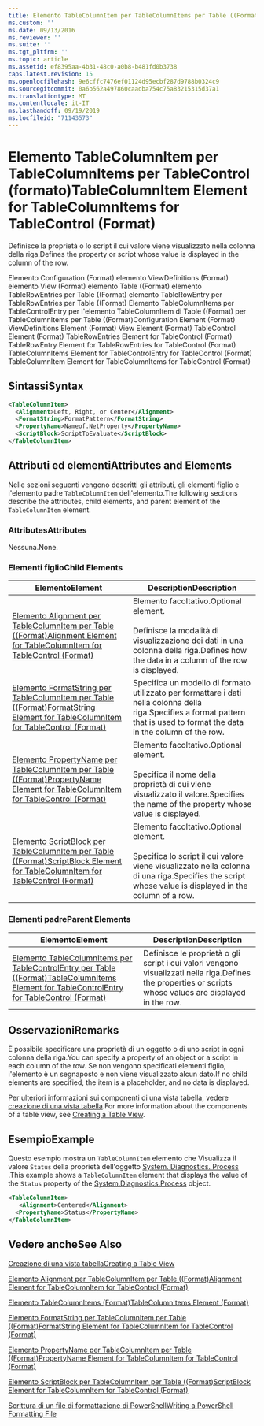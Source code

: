 ```yaml
---
title: Elemento TableColumnItem per TableColumnItems per Table ((Format) | Microsoft Docs
ms.custom: ''
ms.date: 09/13/2016
ms.reviewer: ''
ms.suite: ''
ms.tgt_pltfrm: ''
ms.topic: article
ms.assetid: ef8395aa-4b31-48c0-a0b8-b481fd0b3738
caps.latest.revision: 15
ms.openlocfilehash: 9e6cffc7476ef01124d95ecbf287d9788b0324c9
ms.sourcegitcommit: 0a6b562a497860caadba754c75a83215315d37a1
ms.translationtype: MT
ms.contentlocale: it-IT
ms.lasthandoff: 09/19/2019
ms.locfileid: "71143573"
---
```

# <a name="tablecolumnitem-element-for-tablecolumnitems-for-tablecontrol-format"></a><span data-ttu-id="793a4-102">Elemento TableColumnItem per TableColumnItems per TableControl (formato)</span><span class="sxs-lookup"><span data-stu-id="793a4-102">TableColumnItem Element for TableColumnItems for TableControl (Format)</span></span>

<span data-ttu-id="793a4-103">Definisce la proprietà o lo script il cui valore viene visualizzato nella colonna della riga.</span><span class="sxs-lookup"><span data-stu-id="793a4-103">Defines the property or script whose value is displayed in the column of the row.</span></span>

<span data-ttu-id="793a4-104">Elemento Configuration (Format) elemento ViewDefinitions (Format) elemento View (Format) elemento Table ((Format) elemento TableRowEntries per Table ((Format) elemento TableRowEntry per TableRowEntries per Table ((Format) Elemento TableColumnItems per TableControlEntry per l'elemento TableColumnItem di Table ((Format) per TableColumnItems per Table ((Format)</span><span class="sxs-lookup"><span data-stu-id="793a4-104">Configuration Element (Format) ViewDefinitions Element (Format) View Element (Format) TableControl Element (Format) TableRowEntries Element for TableControl (Format) TableRowEntry Element for TableRowEntries for TableControl (Format) TableColumnItems Element for TableControlEntry for TableControl (Format) TableColumnItem Element for TableColumnItems for TableControl (Format)</span></span>

## <a name="syntax"></a><span data-ttu-id="793a4-105">Sintassi</span><span class="sxs-lookup"><span data-stu-id="793a4-105">Syntax</span></span>

```xml
<TableColumnItem>
  <Alignment>Left, Right, or Center</Alignment>
  <FormatString>FormatPattern</FormatString>
  <PropertyName>Nameof.NetProperty</PropertyName>
  <ScriptBlock>ScriptToEvaluate</ScriptBlock>
</TableColumnItem>
```

## <a name="attributes-and-elements"></a><span data-ttu-id="793a4-106">Attributi ed elementi</span><span class="sxs-lookup"><span data-stu-id="793a4-106">Attributes and Elements</span></span>

<span data-ttu-id="793a4-107">Nelle sezioni seguenti vengono descritti gli attributi, gli elementi figlio e l'elemento padre `TableColumnItem` dell'elemento.</span><span class="sxs-lookup"><span data-stu-id="793a4-107">The following sections describe the attributes, child elements, and parent element of the `TableColumnItem` element.</span></span>

### <a name="attributes"></a><span data-ttu-id="793a4-108">Attributes</span><span class="sxs-lookup"><span data-stu-id="793a4-108">Attributes</span></span>

<span data-ttu-id="793a4-109">Nessuna.</span><span class="sxs-lookup"><span data-stu-id="793a4-109">None.</span></span>

### <a name="child-elements"></a><span data-ttu-id="793a4-110">Elementi figlio</span><span class="sxs-lookup"><span data-stu-id="793a4-110">Child Elements</span></span>

|<span data-ttu-id="793a4-111">Elemento</span><span class="sxs-lookup"><span data-stu-id="793a4-111">Element</span></span>|<span data-ttu-id="793a4-112">Description</span><span class="sxs-lookup"><span data-stu-id="793a4-112">Description</span></span>|
|-------------|-----------------|
|[<span data-ttu-id="793a4-113">Elemento Alignment per TableColumnItem per Table ((Format)</span><span class="sxs-lookup"><span data-stu-id="793a4-113">Alignment Element for TableColumnItem for TableControl (Format)</span></span>](./alignment-element-for-tablecolumnitem-for-tablecontrol-format.md)|<span data-ttu-id="793a4-114">Elemento facoltativo.</span><span class="sxs-lookup"><span data-stu-id="793a4-114">Optional element.</span></span><br /><br /> <span data-ttu-id="793a4-115">Definisce la modalità di visualizzazione dei dati in una colonna della riga.</span><span class="sxs-lookup"><span data-stu-id="793a4-115">Defines how the data in a column of the row is displayed.</span></span>|
|[<span data-ttu-id="793a4-116">Elemento FormatString per TableColumnItem per Table ((Format)</span><span class="sxs-lookup"><span data-stu-id="793a4-116">FormatString Element for TableColumnItem for TableControl (Format)</span></span>](./formatstring-element-for-tablecolumnitem-for-tablecontrol-format.md)|<span data-ttu-id="793a4-117">Specifica un modello di formato utilizzato per formattare i dati nella colonna della riga.</span><span class="sxs-lookup"><span data-stu-id="793a4-117">Specifies a format pattern that is used to format the data in the column of the row.</span></span>|
|[<span data-ttu-id="793a4-118">Elemento PropertyName per TableColumnItem per Table ((Format)</span><span class="sxs-lookup"><span data-stu-id="793a4-118">PropertyName Element for TableColumnItem for TableControl (Format)</span></span>](./propertyname-element-for-tablecolumnitem-for-tablecontrol-format.md)|<span data-ttu-id="793a4-119">Elemento facoltativo.</span><span class="sxs-lookup"><span data-stu-id="793a4-119">Optional element.</span></span><br /><br /> <span data-ttu-id="793a4-120">Specifica il nome della proprietà di cui viene visualizzato il valore.</span><span class="sxs-lookup"><span data-stu-id="793a4-120">Specifies the name of the property whose value is displayed.</span></span>|
|[<span data-ttu-id="793a4-121">Elemento ScriptBlock per TableColumnItem per Table ((Format)</span><span class="sxs-lookup"><span data-stu-id="793a4-121">ScriptBlock Element for TableColumnItem for TableControl (Format)</span></span>](./scriptblock-element-for-tablecolumnitem-for-tablecontrol-format.md)|<span data-ttu-id="793a4-122">Elemento facoltativo.</span><span class="sxs-lookup"><span data-stu-id="793a4-122">Optional element.</span></span><br /><br /> <span data-ttu-id="793a4-123">Specifica lo script il cui valore viene visualizzato nella colonna di una riga.</span><span class="sxs-lookup"><span data-stu-id="793a4-123">Specifies the script whose value is displayed in the column of a row.</span></span>|

### <a name="parent-elements"></a><span data-ttu-id="793a4-124">Elementi padre</span><span class="sxs-lookup"><span data-stu-id="793a4-124">Parent Elements</span></span>

|<span data-ttu-id="793a4-125">Elemento</span><span class="sxs-lookup"><span data-stu-id="793a4-125">Element</span></span>|<span data-ttu-id="793a4-126">Description</span><span class="sxs-lookup"><span data-stu-id="793a4-126">Description</span></span>|
|-------------|-----------------|
|[<span data-ttu-id="793a4-127">Elemento TableColumnItems per TableControlEntry per Table ((Format)</span><span class="sxs-lookup"><span data-stu-id="793a4-127">TableColumnItems Element for TableControlEntry for TableControl (Format)</span></span>](./tablecolumnitems-element-for-tablerowentry-for-tablecontrol-format.md)|<span data-ttu-id="793a4-128">Definisce le proprietà o gli script i cui valori vengono visualizzati nella riga.</span><span class="sxs-lookup"><span data-stu-id="793a4-128">Defines the properties or scripts whose values are displayed in the row.</span></span>|

## <a name="remarks"></a><span data-ttu-id="793a4-129">Osservazioni</span><span class="sxs-lookup"><span data-stu-id="793a4-129">Remarks</span></span>

<span data-ttu-id="793a4-130">È possibile specificare una proprietà di un oggetto o di uno script in ogni colonna della riga.</span><span class="sxs-lookup"><span data-stu-id="793a4-130">You can specify a property of an object or a script in each column of the row.</span></span> <span data-ttu-id="793a4-131">Se non vengono specificati elementi figlio, l'elemento è un segnaposto e non viene visualizzato alcun dato.</span><span class="sxs-lookup"><span data-stu-id="793a4-131">If no child elements are specified, the item is a placeholder, and no data is displayed.</span></span>

<span data-ttu-id="793a4-132">Per ulteriori informazioni sui componenti di una vista tabella, vedere [creazione di una vista tabella](./creating-a-table-view.md).</span><span class="sxs-lookup"><span data-stu-id="793a4-132">For more information about the components of a table view, see [Creating a Table View](./creating-a-table-view.md).</span></span>

## <a name="example"></a><span data-ttu-id="793a4-133">Esempio</span><span class="sxs-lookup"><span data-stu-id="793a4-133">Example</span></span>

<span data-ttu-id="793a4-134">Questo esempio mostra un `TableColumnItem` elemento che Visualizza il valore `Status` della proprietà dell'oggetto [System. Diagnostics. Process](/dotnet/api/System.Diagnostics.Process) .</span><span class="sxs-lookup"><span data-stu-id="793a4-134">This example shows a `TableColumnItem` element that displays the value of the `Status` property of the [System.Diagnostics.Process](/dotnet/api/System.Diagnostics.Process) object.</span></span>

```xml
<TableColumnItem>
   <Alignment>Centered</Alignment>
  <PropertyName>Status</PropertyName>
</TableColumnItem>

```

## <a name="see-also"></a><span data-ttu-id="793a4-135">Vedere anche</span><span class="sxs-lookup"><span data-stu-id="793a4-135">See Also</span></span>

[<span data-ttu-id="793a4-136">Creazione di una vista tabella</span><span class="sxs-lookup"><span data-stu-id="793a4-136">Creating a Table View</span></span>](./creating-a-table-view.md)

[<span data-ttu-id="793a4-137">Elemento Alignment per TableColumnItem per Table ((Format)</span><span class="sxs-lookup"><span data-stu-id="793a4-137">Alignment Element for TableColumnItem for TableControl (Format)</span></span>](./alignment-element-for-tablecolumnitem-for-tablecontrol-format.md)

[<span data-ttu-id="793a4-138">Elemento TableColumnItems (Format)</span><span class="sxs-lookup"><span data-stu-id="793a4-138">TableColumnItems Element (Format)</span></span>](./tablecolumnitems-element-for-tablerowentry-for-tablecontrol-format.md)

[<span data-ttu-id="793a4-139">Elemento FormatString per TableColumnItem per Table ((Format)</span><span class="sxs-lookup"><span data-stu-id="793a4-139">FormatString Element for TableColumnItem for TableControl (Format)</span></span>](./formatstring-element-for-tablecolumnitem-for-tablecontrol-format.md)

[<span data-ttu-id="793a4-140">Elemento PropertyName per TableColumnItem per Table ((Format)</span><span class="sxs-lookup"><span data-stu-id="793a4-140">PropertyName Element for TableColumnItem for TableControl (Format)</span></span>](./propertyname-element-for-tablecolumnitem-for-tablecontrol-format.md)

[<span data-ttu-id="793a4-141">Elemento ScriptBlock per TableColumnItem per Table ((Format)</span><span class="sxs-lookup"><span data-stu-id="793a4-141">ScriptBlock Element for TableColumnItem for TableControl (Format)</span></span>](./scriptblock-element-for-tablecolumnitem-for-tablecontrol-format.md)

[<span data-ttu-id="793a4-142">Scrittura di un file di formattazione di PowerShell</span><span class="sxs-lookup"><span data-stu-id="793a4-142">Writing a PowerShell Formatting File</span></span>](./writing-a-powershell-formatting-file.md)

